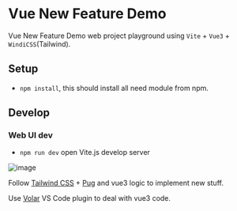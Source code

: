 # Vue New Feature Demo

Vue New Feature Demo web project playground using `Vite` + `Vue3` + `WindiCSS`(Tailwind).

## Setup

- `npm install`, this should install all need module from npm.

## Develop

### Web UI dev

- `npm run dev` open Vite.js develop server

![image](https://user-images.githubusercontent.com/79894563/124779755-9d1c2580-df74-11eb-83e6-ede60def6f37.png)

Follow [Tailwind CSS](https://tailwindcss.com/) + [Pug](https://pugjs.org/) and vue3 logic to implement new stuff.

Use [Volar](https://marketplace.visualstudio.com/items?itemName=johnsoncodehk.volar) VS Code plugin to deal with vue3 code.
